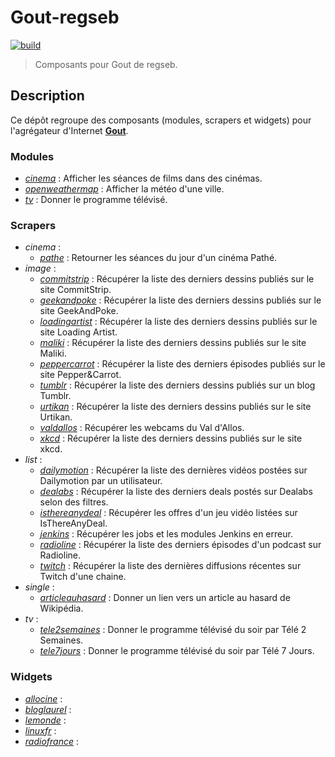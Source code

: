 # Gout-regseb

[![build][img-build]][link-build]

> Composants pour Gout de regseb.

## Description

Ce dépôt regroupe des composants (modules, scrapers et widgets) pour
l'agrégateur d'Internet **[Gout](https://github.com/regseb/gout)**.

### Modules

- [_cinema_](src/module/cinema#readme) : Afficher les séances de films dans des
  cinémas.
- [_openweathermap_](src/module/openweathermap#readme) : Afficher la météo d'une
  ville.
- [_tv_](src/module/tv#readme) : Donner le programme télévisé.

### Scrapers

- _cinema_ :
  - [_pathe_](src/scraper/cinema/pathe#readme) : Retourner les séances du jour
    d'un cinéma Pathé.
- _image_ :
  - [_commitstrip_](src/scraper/image/commitstrip#readme) : Récupérer la liste
    des derniers dessins publiés sur le site CommitStrip.
  - [_geekandpoke_](src/scraper/image/geekandpoke#readme) : Récupérer la liste
    des derniers dessins publiés sur le site GeekAndPoke.
  - [_loadingartist_](src/scraper/image/loadingartist#readme) : Récupérer la
    liste des derniers dessins publiés sur le site Loading Artist.
  - [_maliki_](src/scraper/image/maliki#readme) : Récupérer la liste des
    derniers dessins publiés sur le site Maliki.
  - [_peppercarrot_](src/scraper/image/peppercarrot#readme) : Récupérer la liste
    des derniers épisodes publiés sur le site Pepper&Carrot.
  - [_tumblr_](src/scraper/image/tumblr#readme) : Récupérer la liste des
    derniers dessins publiés sur un blog Tumblr.
  - [_urtikan_](src/scraper/image/urtikan#readme) : Récupérer la liste des
    derniers dessins publiés sur le site Urtikan.
  - [_valdallos_](src/scraper/image/valdallos#readme) : Récupérer les webcams du
    Val d'Allos.
  - [_xkcd_](src/scraper/image/xkcd#readme) : Récupérer la liste des derniers
    dessins publiés sur le site xkcd.
- _list_ :
  - [_dailymotion_](src/scraper/list/dailymotion#readme) : Récupérer la liste
    des dernières vidéos postées sur Dailymotion par un utilisateur.
  - [_dealabs_](src/scraper/list/dealabs#readme) : Récupérer la liste des
    derniers deals postés sur Dealabs selon des filtres.
  - [_isthereanydeal_](src/scraper/list/isthereanydeal#readme) : Récupérer les
    offres d'un jeu vidéo listées sur IsThereAnyDeal.
  - [_jenkins_](src/scraper/list/jenkins#readme) : Récupérer les jobs et les
    modules Jenkins en erreur.
  - [_radioline_](src/scraper/list/radioline#readme) : Récupérer la liste des
    derniers épisodes d'un podcast sur Radioline.
  - [_twitch_](src/scraper/list/twitch#readme) : Récupérer la liste des
    dernières diffusions récentes sur Twitch d'une chaine.
- _single_ :
  - [_articleauhasard_](src/scraper/single/articleauhasard#readme) : Donner un
    lien vers un article au hasard de Wikipédia.
- _tv_ :
  - [_tele2semaines_](src/scraper/single/tele2semaines#readme) : Donner le
    programme télévisé du soir par Télé 2 Semaines.
  - [_tele7jours_](src/scraper/single/tele7jours#readme) : Donner le programme
    télévisé du soir par Télé 7 Jours.

### Widgets

- [_allocine_](src/widget/allocine#readme) :
- [_bloglaurel_](src/widget/bloglaurel#readme) :
- [_lemonde_](src/widget/lemonde#readme) :
- [_linuxfr_](src/widget/linuxfr#readme) :
- [_radiofrance_](src/widget/radiofrance#readme) :

[img-build]:
  https://img.shields.io/github/actions/workflow/status/regseb/gout-regseb/ci.yml?branch=main&logo=github&logoColor=whitesmoke
[link-build]:
  https://github.com/regseb/gout-regseb/actions/workflows/ci.yml?query=branch%3Amain
